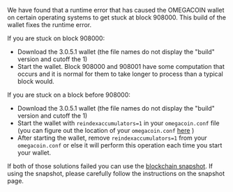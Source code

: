We have found that a runtime error that has caused the OMEGACOIN wallet on certain operating systems to get stuck at block 908000. This build of the wallet fixes the runtime error.

If you are stuck on block 908000:
- Download the 3.0.5.1 wallet (the file names do not display the "build" version and cutoff the 1)
- Start the wallet. Block 908000 and 908001 have some computation that occurs and it is normal for them to take longer to process than a typical block would.

If you are stuck on a block before 908000:
- Download the 3.0.5.1 wallet (the file names do not display the "build" version and cutoff the 1)
- Start the wallet with `reindexaccumulators=1` in your `omegacoin.conf` file (you can figure out the location of your `omegacoin.conf` [here](https://omegacoin.freshdesk.com/support/solutions/articles/30000004664-where-are-my-wallet-dat-blockchain-and-configuration-conf-files-located-) )
- After starting the wallet, remove `reindexaccumulators=1` from your `omegacoin.conf` or else it will perform this operation each time you start your wallet.

If both of those solutions failed you can use the [blockchain snapshot](http://178.254.23.111/~pub/OMEGACOIN/Daily-Snapshots-Html/OMEGACOIN-Daily-Snapshots.html). If using the snapshot, please carefully follow the instructions on the snapshot page.